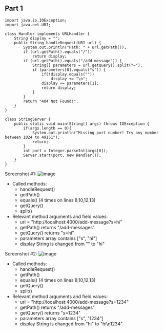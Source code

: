 ## Part 1
```
import java.io.IOException;
import java.net.URI;

class Handler implements URLHandler {
    String display = "";
    public String handleRequest(URI url) {
        System.out.println("Path: " + url.getPath());
        if (url.getPath().equals("/"))
            return display;
        if (url.getPath().equals("/add-message")) {
            String[] parameters = url.getQuery().split("=");
            if (parameters[0].equals("s")) {
                if(!display.equals("")) 
                    display += "\n";
                display += parameters[1];
                return display;
            }
        }
        return "404 Not Found!";
    }
}

class StringServer {
    public static void main(String[] args) throws IOException {
        if(args.length == 0){
            System.out.println("Missing port number! Try any number between 1024 to 49151");
            return;
        }
        int port = Integer.parseInt(args[0]);
        Server.start(port, new Handler());
    }
}
```
Screenshot \#1:
![image]()
- Called methods:
    - handleRequest()
    - getPath()
    - equals() (4 times on lines 8,10,12,13)
    - getQuery()
    - split()
- Relevant method arguments and field values:
    - url = "http://localhost:4000/add-message?s=hi"
    - getPath() returns "/add-messages"
    - getQuery() returns "s=hi"
    - parameters array contains \["s", "hi"]
    - display String is changed from "" to "hi"

Screenshot \#2:
![image]()

- Called methods:
    - handleRequest()
    - getPath()
    - equals() (4 times on lines 8,10,12,13)
    - getQuery()
    - split()
- Relevant method arguments and field values:
    - url = "http://localhost:4000/add-message?s=1234"
    - getPath() returns "/add-messages"
    - getQuery() returns "s=1234"
    - parameters array contains \["s", "1234"]
    - display String is changed from "hi" to "hi\n1234"
